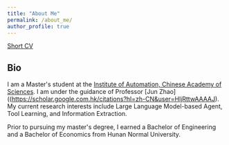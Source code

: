 ```yaml
---
title: "About Me"
permalink: /about_me/
author_profile: true
---
```

[Short CV](http://XingLLiu.github.io/files/CV_Xing_LIU.pdf)


## Bio

I am a Master's student at the [Institute of Automation, Chinese Academy of Sciences](http://ia.cas.cn/). I am under the guidance of Professor [Jun Zhao]((https://scholar.google.com.hk/citations?hl=zh-CN&user=HljRttwAAAAJ). My current research interests include Large Language Model-based Agent, Tool Learning, and Information Extraction.

Prior to pursuing my master's degree, I earned a Bachelor of Engineering and a Bachelor of Economics from Hunan Normal University.


